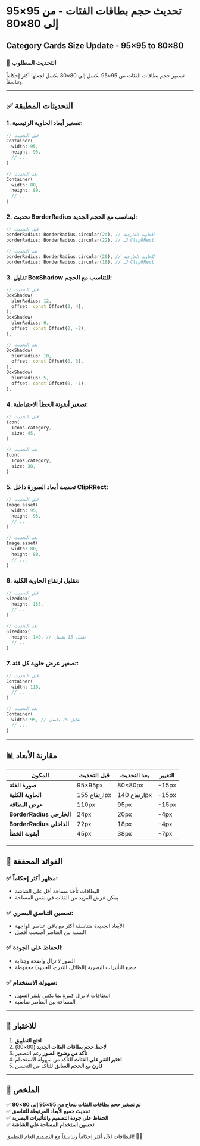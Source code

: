 # تحديث حجم بطاقات الفئات - من 95×95 إلى 80×80
## Category Cards Size Update - 95×95 to 80×80

### 🎯 **التحديث المطلوب**
تصغير حجم بطاقات الفئات من 95×95 بكسل إلى 80×80 بكسل لجعلها أكثر إحكاماً وتناسقاً.

---

## ✅ **التحديثات المطبقة**

### **1. تصغير أبعاد الحاوية الرئيسية:**
```dart
// قبل التحديث
Container(
  width: 95,
  height: 95,
  // ...
)

// بعد التحديث  
Container(
  width: 80,
  height: 80,
  // ...
)
```

### **2. تحديث BorderRadius ليتناسب مع الحجم الجديد:**
```dart
// قبل التحديث
borderRadius: BorderRadius.circular(24), // للحاوية الخارجية
borderRadius: BorderRadius.circular(22), // للـ ClipRRect

// بعد التحديث
borderRadius: BorderRadius.circular(20), // للحاوية الخارجية  
borderRadius: BorderRadius.circular(18), // للـ ClipRRect
```

### **3. تقليل BoxShadow للتناسب مع الحجم:**
```dart
// قبل التحديث
BoxShadow(
  blurRadius: 12,
  offset: const Offset(0, 4),
),
BoxShadow(
  blurRadius: 6,
  offset: const Offset(0, -2),
),

// بعد التحديث
BoxShadow(
  blurRadius: 10,
  offset: const Offset(0, 3),
),
BoxShadow(
  blurRadius: 5,
  offset: const Offset(0, -1),
),
```

### **4. تصغير أيقونة الخطأ الاحتياطية:**
```dart
// قبل التحديث
Icon(
  Icons.category,
  size: 45,
)

// بعد التحديث
Icon(
  Icons.category,
  size: 38,
)
```

### **5. تحديث أبعاد الصورة داخل ClipRRect:**
```dart
// قبل التحديث
Image.asset(
  width: 95,
  height: 95,
  // ...
)

// بعد التحديث
Image.asset(
  width: 80,
  height: 80,
  // ...
)
```

### **6. تقليل ارتفاع الحاوية الكلية:**
```dart
// قبل التحديث
SizedBox(
  height: 155,
  // ...
)

// بعد التحديث
SizedBox(
  height: 140, // تقليل 15 بكسل
  // ...
)
```

### **7. تصغير عرض حاوية كل فئة:**
```dart
// قبل التحديث
Container(
  width: 110,
  // ...
)

// بعد التحديث
Container(
  width: 95, // تقليل 15 بكسل
  // ...
)
```

---

## 📊 **مقارنة الأبعاد**

| المكون | قبل التحديث | بعد التحديث | التغيير |
|---------|------------|------------|---------|
| **صورة الفئة** | 95×95px | 80×80px | -15px |
| **الحاوية الكلية** | ارتفاع 155px | ارتفاع 140px | -15px |
| **عرض البطاقة** | 110px | 95px | -15px |
| **BorderRadius الخارجي** | 24px | 20px | -4px |
| **BorderRadius الداخلي** | 22px | 18px | -4px |
| **أيقونة الخطأ** | 45px | 38px | -7px |

---

## 🎨 **الفوائد المحققة**

### **✅ مظهر أكثر إحكاماً:**
- البطاقات تأخذ مساحة أقل على الشاشة
- يمكن عرض المزيد من الفئات في نفس المساحة

### **✅ تحسين التناسق البصري:**
- الأبعاد الجديدة متناسقة أكثر مع باقي عناصر الواجهة
- النسبة بين العناصر أصبحت أفضل

### **✅ الحفاظ على الجودة:**
- الصور لا تزال واضحة وجذابة
- جميع التأثيرات البصرية (الظلال، التدرج، الحدود) محفوظة

### **✅ سهولة الاستخدام:**
- البطاقات لا تزال كبيرة بما يكفي للنقر السهل
- المساحة بين العناصر مناسبة

---

## 🧪 **للاختبار**

1. **افتح التطبيق**
2. **لاحظ حجم بطاقات الفئات الجديد** (80×80)
3. **تأكد من وضوح الصور** رغم التصغير
4. **اختبر النقر على الفئات** للتأكد من سهولة الاستخدام
5. **قارن مع الحجم السابق** للتأكد من التحسن

---

## 📝 **الملخص**

✅ **تم تصغير حجم بطاقات الفئات بنجاح من 95×95 إلى 80×80**  
✅ **تحديث جميع الأبعاد المرتبطة للتناسق**  
✅ **الحفاظ على جودة التصميم والتأثيرات البصرية**  
✅ **تحسين استخدام المساحة على الشاشة**  

البطاقات الآن أكثر إحكاماً وتناسقاً مع التصميم العام للتطبيق! 🎯✨

